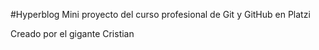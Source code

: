 #Hyperblog
Mini proyecto del curso profesional de Git y GitHub en Platzi

Creado por el gigante Cristian

